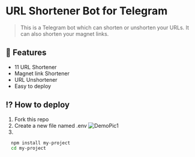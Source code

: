 
# URL Shortener Bot for Telegram

> This is a Telegram bot which can shorten or unshorten your URLs. It can also shorten your magnet links.



## 🚀 Features

- 11 URL Shortener
- Magnet link Shortener
- URL Unshortener
- Easy to deploy


## ⁉️ How to deploy

1. Fork this repo
2. Create a new file named .env
![DemoPic1](https://telegra.ph/file/5bb84888eacb7926833bd.jpg "DemoPic1")
3. 

```bash
  npm install my-project
  cd my-project
```
    